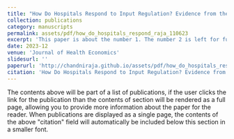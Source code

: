 ```yaml
---
title: "How Do Hospitals Respond to Input Regulation? Evidence from the California Nurse Staffing Mandate"
collection: publications
category: manuscripts
permalink: assets/pdf/how_do_hospitals_respond_raja_110623
excerpt: 'This paper is about the number 1. The number 2 is left for future work.'
date: 2023-12
venue: 'Journal of Health Economics'
slidesurl: ''
paperurl: 'http://chandniraja.github.io/assets/pdf/how_do_hospitals_respond_raja_110623'
citation: 'How Do Hospitals Respond to Input Regulation? Evidence from the California Nurse Staffing Mandate, **_Journal of Health Economics_**, 92, 102826, December 2023'
---
```


The contents above will be part of a list of publications, if the user clicks the link for the publication than the contents of section will be rendered as a full page, allowing you to provide more information about the paper for the reader. When publications are displayed as a single page, the contents of the above "citation" field will automatically be included below this section in a smaller font.